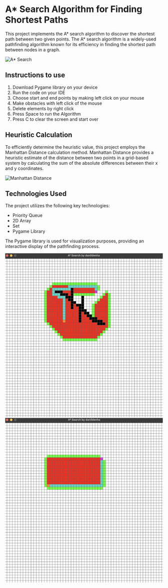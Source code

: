 # A* Search Algorithm for Finding Shortest Paths

This project implements the A* search algorithm to discover the shortest path between two given points. The A* search algorithm is a widely-used pathfinding algorithm known for its efficiency in finding the shortest path between nodes in a graph.

![A* Search](https://miro.medium.com/v2/resize:fit:1400/1*QvF-25wEHhQiWowGeJ8JjQ.png)


## Instructions to use
1. Download Pygame library on your device
2. Run the code on your IDE
3. Choose start and end points by making left click on your mouse
4. Make obstacles with left click of the mouse
5. Delete elements by right click
6. Press Space to run the Algorithm
7. Press C to clear the screen and start over


## Heuristic Calculation

To efficiently determine the heuristic value, this project employs the Manhattan Distance calculation method. Manhattan Distance provides a heuristic estimate of the distance between two points in a grid-based system by calculating the sum of the absolute differences between their x and y coordinates.

![Manhattan Distance](https://cdn-images-1.medium.com/max/800/1*-xXnL0liqSl-flWgCTFbiw.png)


## Technologies Used

The project utilizes the following key technologies:

- Priority Queue
- 2D Array
- Set
- Pygame Library

The Pygame library is used for visualization purposes, providing an interactive display of the pathfinding process.

<img src="Visualization/Screenshot 2024-01-04 at 22.10.07.png" alt="No obstacles">

<img src="Visualization/Screenshot 2024-01-04 at 22.13.43.png" alt="No obstacles">